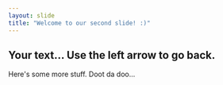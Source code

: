```yaml
---
layout: slide
title: "Welcome to our second slide! :)"
---
```

Your text... 
Use the left arrow to go back.
---
Here's some more stuff.  Doot da doo...
